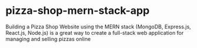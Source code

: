 # pizza-shop-mern-stack-app 

Building a Pizza Shop Website using the MERN stack (MongoDB, Express.js, React.js, Node.js) is a great way to create a full-stack web application for managing and selling pizzas online
